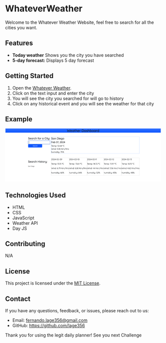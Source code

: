 # WhateverWeather

Welcome to the Whatever Weather Website, feel free to search for all the cities you want.

## Features

- **Today weather** Shows you the city you have searched 
- **5-day forecast:** Displays 5 day forecast


## Getting Started

1. Open the [Whatever Weather](https://lage356.github.io/whateverWeather/).
2. Click on the text input and enter the city
3. You will see the city you searched for will go to history
4. Click on any historical event and you will see the weather for that city



## Example

![Whatever Weather](screenshot.png)



## Technologies Used

- HTML
- CSS
- JavaScript
- Weather API
- Day JS

## Contributing

N/A

## License

This project is licensed under the [MIT License](LICENSE).

## Contact

If you have any questions, feedback, or issues, please reach out to us:

- Email: fernando.lage356@gmail.com
- GitHub: https://github.com/lage356

Thank you for using the legit daily planner! See you next Challenge
